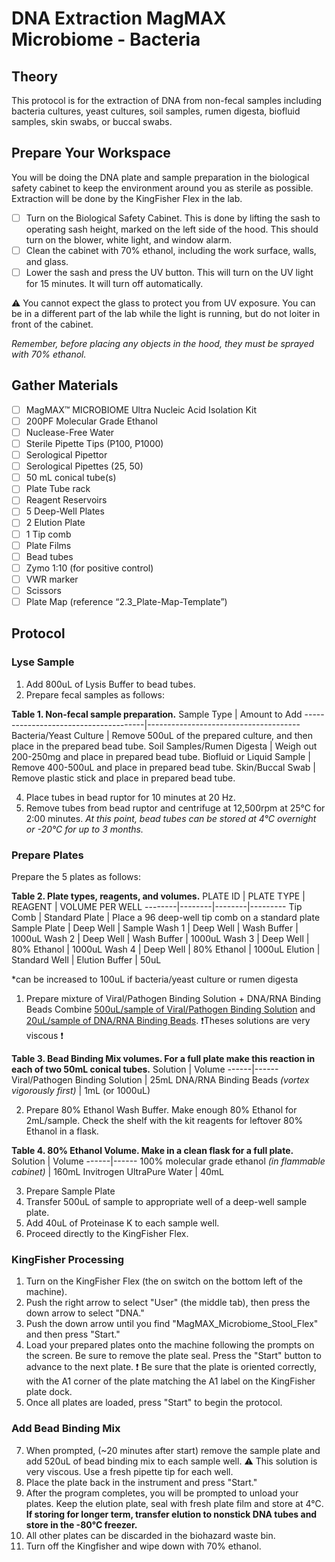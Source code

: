 # DNA Extraction MagMAX Microbiome - Bacteria

## Theory
This protocol is for the extraction of DNA from non-fecal samples including bacteria cultures, yeast cultures, soil samples, rumen digesta, biofluid samples, skin swabs, or buccal swabs. 

## Prepare Your Workspace
You will be doing the DNA plate and sample preparation in the biological safety cabinet to keep the environment around you as sterile as possible. Extraction will be done by the KingFisher Flex in the lab. 

- [ ] Turn on the Biological Safety Cabinet. This is done by lifting the sash to operating sash height, marked on the left side of the hood. This should turn on the blower, white light, and window alarm. 
- [ ] Clean the cabinet with 70% ethanol, including the work surface, walls, and glass.
- [ ] Lower the sash and press the UV button. This will turn on the UV light for 15 minutes. It will turn off automatically. 

⚠️ You cannot expect the glass to protect you from UV exposure. You can be in a different part of the lab while the light is running, but do not loiter in front of the cabinet.

*Remember, before placing any objects in the hood, they must be sprayed with 70% ethanol.*

## Gather Materials
- [ ] MagMAX™ MICROBIOME Ultra Nucleic Acid Isolation Kit 
- [ ] 200PF Molecular Grade Ethanol
- [ ] Nuclease-Free Water
- [ ] Sterile Pipette Tips (P100, P1000)
- [ ] Serological Pipettor
- [ ] Serological Pipettes (25, 50)
- [ ] 50 mL conical tube(s)
- [ ] Plate Tube rack
- [ ] Reagent Reservoirs 
- [ ] 5 Deep-Well Plates 
- [ ] 2 Elution Plate
- [ ] 1 Tip comb 
- [ ] Plate Films
- [ ] Bead tubes
- [ ] Zymo 1:10 (for positive control)
- [ ] VWR marker
- [ ] Scissors
- [ ] Plate Map (reference “2.3_Plate-Map-Template”)

## Protocol 

### Lyse Sample 
1. Add 800uL of Lysis Buffer to bead tubes. 
2. Prepare fecal samples as follows: 

**Table 1. Non-fecal sample preparation.**
Sample Type | Amount to Add
--------------------------------------|--------------------------------------
Bacteria/Yeast Culture | Remove 500uL of the prepared culture, and then place in the prepared bead tube.
Soil Samples/Rumen Digesta | Weigh out 200-250mg and place in prepared bead tube.
Biofluid or Liquid Sample | Remove 400-500uL and place in prepared bead tube.
Skin/Buccal Swab | Remove plastic stick and place in prepared bead tube.

4. Place tubes in bead ruptor for 10 minutes at 20 Hz.
5. Remove tubes from bead ruptor and centrifuge at 12,500rpm at 25°C for 2:00 minutes. 
*At this point, bead tubes can be stored at 4°C overnight or -20°C for up to 3 months.*

### Prepare Plates

Prepare the 5 plates as follows: 

**Table 2. Plate types, reagents, and volumes.**
PLATE ID | PLATE TYPE | REAGENT | VOLUME PER WELL
--------|--------|--------|---------
Tip Comb | Standard Plate | Place a 96 deep-well tip comb on a standard plate
Sample Plate | Deep Well | Sample
Wash 1 | Deep Well | Wash Buffer | 1000uL
Wash 2 | Deep Well | Wash Buffer | 1000uL
Wash 3 | Deep Well | 80% Ethanol | 1000uL
Wash 4 | Deep Well | 80% Ethanol | 1000uL
Elution | Standard Well | Elution Buffer | 50uL

*can be increased to 100uL if bacteria/yeast culture or rumen digesta

1. Prepare mixture of Viral/Pathogen Binding Solution + DNA/RNA Binding Beads
Combine <ins>500uL/sample of Viral/Pathogen Binding Solution</ins> and <ins>20uL/sample of DNA/RNA Binding Beads</ins>. 
❗Theses solutions are very viscous ❗

**Table 3. Bead Binding Mix volumes. For a full plate make this reaction in each of two 50mL conical tubes.**
Solution | Volume
------|------
Viral/Pathogen Binding Solution | 25mL
DNA/RNA Binding Beads *(vortex vigorously first)* | 1mL (or 1000uL)

2. Prepare 80% Ethanol Wash Buffer. Make enough 80% Ethanol for 2mL/sample. Check the shelf with the kit reagents for leftover 80% Ethanol in a flask. 

**Table 4. 80% Ethanol Volume. Make in a clean flask for a full plate.**
Solution | Volume
------|------
100% molecular grade ethanol *(in flammable cabinet)* | 160mL
Invitrogen UltraPure Water | 40mL

3. Prepare Sample Plate
4. Transfer 500uL of sample to appropriate well of a deep-well sample plate.
5. Add 40uL of Proteinase K to each sample well.
6. Proceed directly to the KingFisher Flex.

### KingFisher Processing

1. Turn on the KingFisher Flex (the on switch on the bottom left of the machine).
2. Push the right arrow to select "User" (the middle tab), then press the down arrow to select "DNA."
3. Push the down arrow until you find "MagMAX_Microbiome_Stool_Flex" and then press "Start."
4. Load your prepared plates onto the machine following the prompts on the screen. Be sure to remove the plate seal. Press the "Start" button to advance to the next plate. ❗ Be sure that the plate is oriented correctly, with the A1 corner of the plate matching the A1 label on the KingFisher plate dock. 
5. Once all plates are loaded, press "Start" to begin the protocol. 

### Add Bead Binding Mix

7. When prompted, (~20 minutes after start) remove the sample plate and add 520uL of bead binding mix to each sample well. ⚠️ This solution is very viscous. Use a fresh pipette tip for each well.
8. Place the plate back in the instrument and press "Start."
9. After the program completes, you will be prompted to unload your plates. Keep the elution plate, seal with fresh plate film and store at 4°C. **If storing for longer term, transfer elution to nonstick DNA tubes and store in the -80°C freezer.**
10. All other plates can be discarded in the biohazard waste bin. 
11. Turn off the Kingfisher and wipe down with 70% ethanol.
